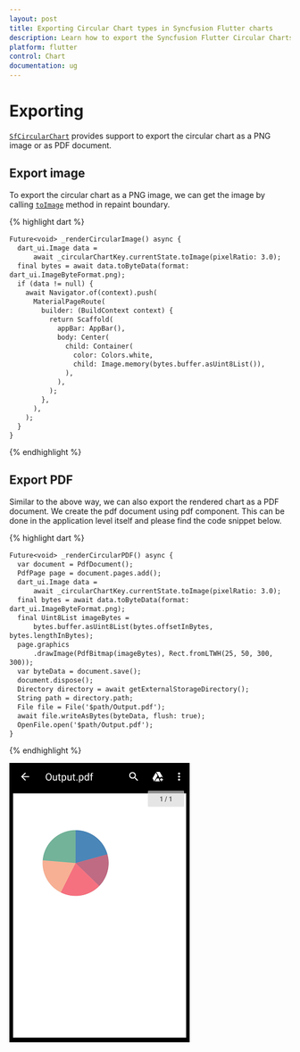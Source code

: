 ```yaml
---
layout: post
title: Exporting Circular Chart types in Syncfusion Flutter charts
description: Learn how to export the Syncfusion Flutter Circular Charts to save it locally as image or PDF for further use.
platform: flutter
control: Chart
documentation: ug
---
```


# Exporting

[`SfCircularChart`](https://pub.dev/documentation/syncfusion_flutter_charts/latest/charts/SfCircularChart-class.html) provides support to export the circular chart as a PNG image or as PDF document.

## Export image

To export the circular chart as a PNG image, we can get the image by calling [`toImage`](https://api.flutter.dev/flutter/rendering/RenderRepaintBoundary/toImage.html) method in repaint boundary.

{% highlight dart %} 

    Future<void> _renderCircularImage() async {
      dart_ui.Image data =
          await _circularChartKey.currentState.toImage(pixelRatio: 3.0);
      final bytes = await data.toByteData(format: dart_ui.ImageByteFormat.png);
      if (data != null) {
        await Navigator.of(context).push(
          MaterialPageRoute(
            builder: (BuildContext context) {
              return Scaffold(
                appBar: AppBar(),
                body: Center(
                  child: Container(
                    color: Colors.white,
                    child: Image.memory(bytes.buffer.asUint8List()),
                  ),
                ),
              );
            },
          ),
        );
      }
    }

  {% endhighlight %}

## Export PDF

Similar to the above way, we can also export the rendered chart as a PDF document. We create the pdf document using pdf component. This can be done in the application level itself and please find the code snippet below.

{% highlight dart %} 

    Future<void> _renderCircularPDF() async {
      var document = PdfDocument();
      PdfPage page = document.pages.add();
      dart_ui.Image data =
          await _circularChartKey.currentState.toImage(pixelRatio: 3.0);
      final bytes = await data.toByteData(format: dart_ui.ImageByteFormat.png);
      final Uint8List imageBytes =
          bytes.buffer.asUint8List(bytes.offsetInBytes, bytes.lengthInBytes);
      page.graphics
          .drawImage(PdfBitmap(imageBytes), Rect.fromLTWH(25, 50, 300, 300));
      var byteData = document.save();
      document.dispose();
      Directory directory = await getExternalStorageDirectory();
      String path = directory.path;
      File file = File('$path/Output.pdf');
      await file.writeAsBytes(byteData, flush: true);
      OpenFile.open('$path/Output.pdf');
    }

  {% endhighlight %}

  ![pdf_view](images/export-circular-chart/pdf_view.png)